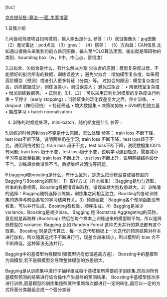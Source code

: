 
[toc]

[京东提前批-算法-一面_牛客博客](https://blog.nowcoder.net/n/125d060f9cab4ceb9e42bbf18e4ca9de)

1.自我介绍

2.问自动驾驶项目如何做的，输入输出是什么
参答：（1）双目摄像头：jpg图像 （2）激光雷达：pcd点云 （3）gnss： （4）惯导： （5）方向盘：CAN信息
比如通过摄像头采集到的前方路况图像，输入至YOLO算法里面，输出就是障碍物的类别、bounding box（w，h中，中心点，置信度）

3.过拟合、欠拟合是什么，有什么解决方案
欠拟合的原因：模型复杂度过低，不能很好的拟合所有的数据，训练误差大；
避免欠拟合：增加模型复杂度，如采用高阶模型（预测）或者引入更多特征（分类）等。
过拟合的原因：模型复杂度过高，训练数据过少，训练误差小，测试误差大；
避免过拟合：
• 降低模型复杂度
• 增加训练数据等。
• 正则化（L1、L2）：可以采用正则化对模型的复杂度进行约束
• 早停止（early stopping）：当验证集的泛化误差变大之后，停止训练。
• dropout（神经网络）
• 特征筛选
• 增大数据集
• 决策树剪枝
• SVM的松弛变量
• 集成学习
• batch normalization

4. 训练的时候批处理，mini-batch，随机梯度是什么
参答：

5.训练的时候遇到loss不变是什么原因，怎么处理
参答：
train loss 不断下降，test loss不断下降，说明网络仍在学习;
train loss 不断下降，test loss趋于不变，说明网络过拟合;
train loss 趋于不变，test loss不断下降，说明数据集100%有问题;
train loss 趋于不变，test loss趋于不变，说明学习遇到瓶颈，需要减小学习率或批量数目;
train loss 不断上升，test loss不断上升，说明网络结构设计不当，训练超参数设置不当，数据集经过清洗等问题。

6.bagging和boosting是什么，有什么区别，是怎么把弱模型变成强模型的
Bagging与Boosting的区别：
1）取样方式（样本权重）：Bagging是均匀选取，样本的权重相等，Boosting根据错误率取样，错误率越大则权重越大。2）训练集的选择：Bagging随机选择训练集，训练集之间相互独立，Boosting的各轮训练集的选择与前面各轮的学习结果有关。3）预测函数：Bagging各个预测函数没有权重，可以并行生成，Boosting有权重，顺序生成。4）Bagging是减少variance，Boosting是减少bias。
Bagging 是 Bootstrap Aggregating的简称，意思就是再取样 (Bootstrap) 然后在每个样本上训练出来的模型取平均，所以是降低模型的 variance. Bagging 比如 Random Forest 这种先天并行的算法都有这个效果。
Boosting 则是迭代算法，每一次迭代都根据上一次迭代的预测结果对样本进行加权，所以随着迭代不不断进行行，误差会越来越小，所以模型的 bias 会不不断降低。这种算法无法并行。

Bagging中的基模型为强模型(强模型拥有低偏差高方差)。
Boosting中的基模型为弱模型,若不是弱模型会导致整体模型的方差很大。

Bagging是从训练集中进行子抽样组成每个基模型所需要的子训练集,然后对所有基模型预测的结果进行综合操作产生最终的预测结果。
Boosting中基模型按次序进行训练,而基模型的训练集按照某种策略每次都进行一定的转化,最后以一定的方式将基分类器组合成一个强分类器